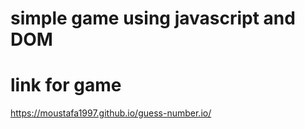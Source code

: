 # simple game using javascript and DOM
# link for game
https://moustafa1997.github.io/guess-number.io/

